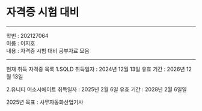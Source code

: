 # 자격증 시험 대비
***
학번 : 202127064   
이름 : 이지호   
내용 : 자격증 시험 대비 공부자료 모음
***
현재 취득 자격증 목록
1.SQLD
취득일자 : 2024년 12월 13일
유효 기간 : 2026년 12월 13일

2.유니티 어소시에이트
취득일자 : 2025년 2월 6일
유효 기간 : 2028년 2월 6일일

2025년 목표 : 사무자동화산업기사